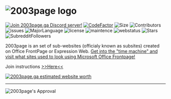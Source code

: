 # ![2003page logo](http://2003page.ga/misc/promotionalmaterial/PromoLogo.png)
<a href="https://discord.gg/GX4hcNb"><img src="https://discordapp.com/api/guilds/579040973821181953/embed.png" alt="Join 2003page.ga Discord server!"/></a> [![CodeFactor](https://www.codefactor.io/repository/github/2003tech/2003page.ga/badge)](https://www.codefactor.io/repository/github/2003tech/2003page.ga) ![Size](https://img.shields.io/github/repo-size/2003tech/2003page.ga) ![Contributors](https://img.shields.io/github/contributors/2003tech/2003page.ga) ![issues](https://img.shields.io/github/issues-raw/2003tech/2003page.ga) ![MajorLanguage](https://img.shields.io/github/languages/top/2003tech/2003page.ga) ![license](https://img.shields.io/github/license/2003tech/2003page.ga) ![maintence](https://img.shields.io/maintenance/yes/2020) ![webstatus](https://img.shields.io/website?down_color=red&down_message=nope%2C%20it%27s%20offline%2C%20keep%20in%20mind%20the%20servers%20may%20be%20down%20or%20we%20are%20changing%20domains.&up_color=green&up_message=yep%2C%20it%27s%20online&url=https%3A%2F%2F2003page.ga) ![Stars](https://img.shields.io/github/stars/2003tech/2003page.ga) ![SubredditFollowers](https://img.shields.io/reddit/subreddit-subscribers/2003page)


2003page is an set of sub-websites (officialy known as subsites) created on Office FrontPage or Expression Web. [Get into the "time machine" and visit what sites used to look using Microsoft Office Frontpage!](http://2003page.ga) 


Join instructions  [>>Here<<](tlwxpuser/join.md) <br>


<a href="https://www.siteprice.org/website-worth/2003page.ga"><img border='0' src='https://www.siteprice.org/widgets/2/2003page.ga.png' alt='2003page.ga estimated website worth' usemap='#spmap'><map name='spmap'><area shape='circle' coords='60,60,30' alt='2003page.ga domain value' href='https://www.siteprice.org/website-worth/2003page.ga'><area shape='circle' coords='60,60,60' alt='website worth calculator' href='https://www.siteprice.org/'></map></a>

----
![2003page's Approval](http://2003page.ga/misc/promotionalmaterial/sealofapproval.png)

